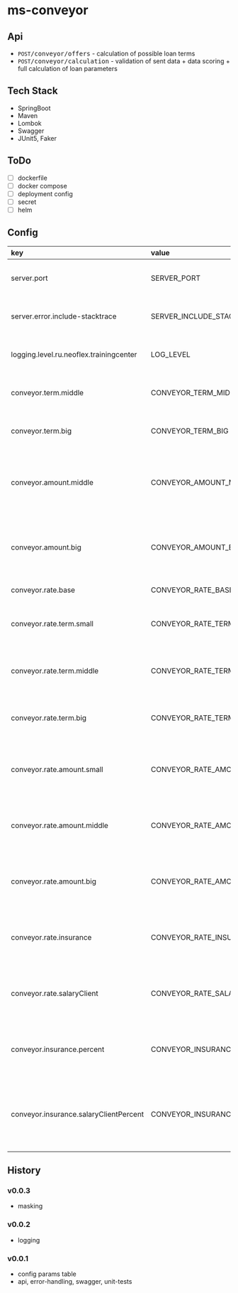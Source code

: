 # ms-conveyor

## Api

- `POST`<tt>/conveyor/offers</tt> - calculation of possible loan terms
- `POST`<tt>/conveyor/calculation</tt> - validation of sent data + data scoring + full calculation of loan parameters

## Tech Stack

- SpringBoot
- Maven
- Lombok
- Swagger
- JUnit5, Faker

## ToDo

- [ ] dockerfile
- [ ] docker compose
- [ ] deployment config
- [ ] secret
- [ ] helm

## Config

| key                                      | value                                     | description                                                            | example |
|:-----------------------------------------|:------------------------------------------|:-----------------------------------------------------------------------|:--------|
| server.port                              | SERVER_PORT                               | the port where the service starts                                      | 8080    |
| server.error.include-stacktrace          | SERVER_INCLUDE_STACKTRACE                 | include the "trace" attribute in errors                                | always  |
| logging.level.ru.neoflex.trainingcenter  | LOG_LEVEL                                 | logging level of base package                                          | debug   |
| conveyor.term.middle                     | CONVEYOR_TERM_MIDDLE                      | min month count for middle loan term                                   | 60      |
| conveyor.term.big                        | CONVEYOR_TERM_BIG                         | min month count for long loan term                                     | 120     |
| conveyor.amount.middle                   | CONVEYOR_AMOUNT_MIDDLE                    | min amount of money from which middle-amount-credit starts             | 500000  |
| conveyor.amount.big                      | CONVEYOR_AMOUNT_BIG                       | min amount of money from which large-amount-credit starts              | 2500000 |
| conveyor.rate.base                       | CONVEYOR_RATE_BASE                        | base loan rate                                                         | 10      |
| conveyor.rate.term.small                 | CONVEYOR_RATE_TERM_SMALL                  | base loan rate increase for small-term-credit                          | 15      |
| conveyor.rate.term.middle                | CONVEYOR_RATE_TERM_MIDDLE                 | base loan rate increase for middle-term-credit                         | 35      |
| conveyor.rate.term.big                   | CONVEYOR_RATE_TERM_BIG                    | base loan rate increase for long-term-credit                           | 55      |
| conveyor.rate.amount.small               | CONVEYOR_RATE_AMOUNT_SMALL                | base loan rate increase for small-amount-credit                        | 27      |
| conveyor.rate.amount.middle              | CONVEYOR_RATE_AMOUNT_MIDDLE               | base loan rate increase for middle-amount-credit                       | 16      |
| conveyor.rate.amount.big                 | CONVEYOR_RATE_AMOUNT_BIG                  | base loan rate increase for large-amount-credit                        | 5       |
| conveyor.rate.insurance                  | CONVEYOR_RATE_INSURANCE                   | base loan rate decrease for credit with insurance                      | 10      |
| conveyor.rate.salaryClient               | CONVEYOR_RATE_SALARY_CLIENT               | base loan rate decrease for credit for salary-client                   | 12      |
| conveyor.insurance.percent               | CONVEYOR_INSURANCE_PERCENT                | percent from loan amount to calculate insurance cost                   | 3       |
| conveyor.insurance.salaryClientPercent   | CONVEYOR_INSURANCE_SALARY_CLIENT_PERCENT  | percent from loan amount to calculate insurance cost for salary-client | 0       |

## History

### v0.0.3

- masking

### v0.0.2

- logging

### v0.0.1

- config params table
- api, error-handling, swagger, unit-tests